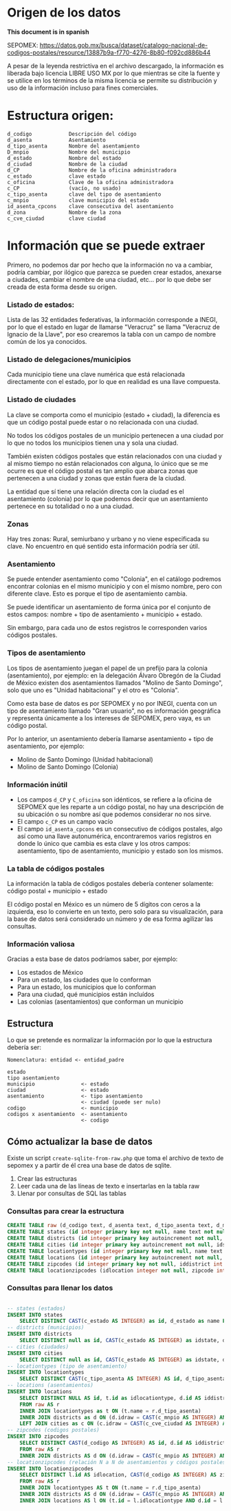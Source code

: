 # Origen de los datos

**This document is in spanish**

SEPOMEX: https://datos.gob.mx/busca/dataset/catalogo-nacional-de-codigos-postales/resource/13887b9a-f770-4276-8b80-f092cd886b44

A pesar de la leyenda restrictiva en el archivo descargado, la información es liberada bajo licencia LIBRE USO MX por lo
que mientras se cite la fuente y se utilice en los términos de la misma licencia se permite su distribución y uso de la información
incluso para fines comerciales.

# Estructura origen:

```
d_codigo            Descripción del código
d_asenta            Asentamiento
d_tipo_asenta       Nombre del asentamiento
D_mnpio             Nombre del municipio
d_estado            Nombre del estado
d_ciudad            Nombre de la ciudad
d_CP                Nombre de la oficina administradora
c_estado            clave estado
c_oficina           Clave de la oficina administradora
c_CP                (vacío, no usado)
c_tipo_asenta       clave del tipo de asentamiento
c_mnpio             clave municipio del estado
id_asenta_cpcons    clave consecutiva del asentamiento
d_zona              Nombre de la zona
c_cve_ciudad        clave ciudad
```

# Información que se puede extraer

Primero, no podemos dar por hecho que la información no va a cambiar,
podría cambiar, por ilógico que parezca se pueden crear estados, anexarse a ciudades,
cambiar el nombre de una ciudad, etc... por lo que debe ser creada de esta forma desde su origen.

### Listado de estados:

Lista de las 32 entidades federativas, la información corresponde a INEGI, por lo que el estado
en lugar de llamarse "Veracruz" se llama "Veracruz de Ignacio de la Llave",
por eso crearemos la tabla con un campo de nombre común de los ya conocidos.

### Listado de delegaciones/municipios

Cada municipio tiene una clave numérica que está relacionada directamente con el estado,
por lo que en realidad es una llave compuesta.

### Listado de ciudades

La clave se comporta como el municipio (estado + ciudad),
la diferencia es que un código postal puede estar o no relacionada con una ciudad.

No todos los códigos postales de un municipio pertenecen a una ciudad por lo que no todos
los municipios tienen una y sola una ciudad.

También existen códigos postales que están relacionados con una ciudad y al mismo tiempo
no están relacionados con alguna, lo único que se me ocurre es que el código postal es tan
amplio que abarca zonas que pertenecen a una ciudad y zonas que están fuera de la ciudad.

La entidad que sí tiene una relación directa con la ciudad es el asentamiento (colonia) por lo que
podemos decir que un asentamiento pertenece en su totalidad o no a una ciudad.

### Zonas

Hay tres zonas: Rural, semiurbano y urbano y no viene especificada su clave.
No encuentro en qué sentido esta información podría ser útil.

### Asentamiento

Se puede entender asentamiento como "Colonia",
en el catálogo podremos encontrar colonias en el mismo municipio y con el mismo nombre,
pero con diferente clave. Esto es porque el tipo de asentamiento cambia.

Se puede identificar un asentamiento de forma única por el conjunto de estos campos:
nombre + tipo de asentamiento + municipio + estado.

Sin embargo, para cada uno de estos registros le corresponden varios códigos postales.

### Tipos de asentamiento

Los tipos de asentamiento juegan el papel de un prefijo para la colonia (asentamiento),
por ejemplo: en la delegación Álvaro Obregón de la Ciudad de México
existen dos asentamientos llamados "Molino de Santo Domingo", solo que uno es "Unidad habitacional" y el otro es "Colonia".

Como esta base de datos es por SEPOMEX y no por INEGI,
cuenta con un tipo de asentamiento llamado "Gran usuario",
no es información geográfica y representa únicamente a los intereses de SEPOMEX,
pero vaya, es un código postal.

Por lo anterior, un asentamiento debería llamarse asentamiento + tipo de asentamiento, por ejemplo:

* Molino de Santo Domingo (Unidad habitacional)
* Molino de Santo Domingo (Colonia)

### Información inútil

* Los campos `d_CP` y `C_oficina` son idénticos,
  se refiere a la oficina de SEPOMEX que les reparte a un código postal,
  no hay una descripción de su ubicación o su nombre así que podemos considerar no nos sirve.
* El campo `c_CP` es un campo vacío
* El campo `id_asenta_cpcons` es un consecutivo de códigos postales,
  algo así como una llave autonumérica, encontraremos varios registros
  en donde lo único que cambia es esta clave y los otros campos: asentamiento, tipo de asentamiento,
  municipio y estado son los mismos.

### La tabla de códigos postales

La información la tabla de códigos postales debería contener solamente:
código postal + municipio + estado

El código postal en México es un número de 5 dígitos con ceros a la izquierda,
eso lo convierte en un texto, pero solo para su visualización, para la base de datos será considerado un número
y de esa forma agilizar las consultas.

### Información valiosa

Gracias a esta base de datos podríamos saber, por ejemplo:

* Los estados de México
* Para un estado, las ciudades que lo conforman
* Para un estado, los municipios que lo conforman
* Para una ciudad, qué municipios están incluídos
* Las colonias (asentamientos) que conforman un municipio

## Estructura

Lo que se pretende es normalizar la información por lo que la estructura debería ser:

```
Nomenclatura: entidad <- entidad_padre

estado
tipo asentamiento
municipio               <- estado
ciudad                  <- estado
asentamiento            <- tipo asentamiento
                        <- ciudad (puede ser nulo)
codigo                  <- municipio
codigos x asentamiento  <- asentamiento
                        <- codigo
```

## Cómo actualizar la base de datos

Existe un script `create-sqlite-from-raw.php` que toma el archivo de texto de sepomex
y a partir de él crea una base de datos de sqlite.

1. Crear las estructuras
1. Leer cada una de las líneas de texto e insertarlas en la tabla raw
1. Llenar por consultas de SQL las tablas


### Consultas para crear la estructura

```sql
CREATE TABLE raw (d_codigo text, d_asenta text, d_tipo_asenta text, d_mnpio text, d_estado text, d_ciudad text, d_cp text, c_estado text, c_oficina text, c_cp text, c_tipo_asenta text, c_mnpio text, id_asenta_cpcons text, d_zona text, c_cve_ciudad text);
CREATE TABLE states (id integer primary key not null, name text not null);
CREATE TABLE districts (id integer primary key autoincrement not null, idstate integer not null, name text not null, idraw text);
CREATE TABLE cities (id integer primary key autoincrement not null, idstate integer not null, name text not null, idraw text);
CREATE TABLE locationtypes (id integer primary key not null, name text not null);
CREATE TABLE locations (id integer primary key autoincrement not null, idlocationtype integer not null, iddistrict integer not null, idcity integer default null, name text not null);
CREATE TABLE zipcodes (id integer primary key not null, iddistrict int not null);
CREATE TABLE locationzipcodes (idlocation integer not null, zipcode integer not null, primary key(idlocation, zipcode));
```


### Consultas para llenar los datos
```sql

-- states (estados)
INSERT INTO states
    SELECT DISTINCT CAST(c_estado AS INTEGER) as id, d_estado as name FROM raw ORDER BY c_estado;
-- districts (municipios) 
INSERT INTO districts
    SELECT DISTINCT null as id, CAST(c_estado AS INTEGER) as idstate, d_mnpio as name, CAST(c_mnpio AS INTEGER) as idraw FROM raw ORDER BY c_estado, c_mnpio;
-- cities (ciudades)
INSERT INTO cities
    SELECT DISTINCT null as id, CAST(c_estado AS INTEGER) as idstate, d_ciudad as name, CAST(c_cve_ciudad AS INTEGER) as idraw FROM raw WHERE (d_ciudad <> "") ORDER BY c_estado, c_cve_ciudad;
-- locationtypes (tipo de asentamiento)
INSERT INTO locationtypes
    SELECT DISTINCT CAST(c_tipo_asenta AS INTEGER) AS id, d_tipo_asenta AS name FROM raw ORDER BY c_tipo_asenta;
-- locations (asentamientos)
INSERT INTO locations
    SELECT DISTINCT NULL AS id, t.id as idlocationtype, d.id AS iddistrict, c.id AS idcity, d_asenta AS name
    FROM raw AS r
    INNER JOIN locationtypes as t ON (t.name = r.d_tipo_asenta)
    INNER JOIN districts as d ON (d.idraw = CAST(c_mnpio AS INTEGER) AND d.idstate = CAST(c_estado AS INTEGER))
    LEFT JOIN cities as c ON (c.idraw = CAST(c_cve_ciudad AS INTEGER) AND c.idstate = CAST(c_estado AS INTEGER));
-- zipcodes (codigos postales)
INSERT INTO zipcodes
    SELECT DISTINCT CAST(d_codigo AS INTEGER) AS id, d.id AS iddistrict
    FROM raw AS r
    INNER JOIN districts AS d ON (d.idraw = CAST(c_mnpio AS INTEGER) AND d.idstate = CAST(c_estado AS INTEGER));
-- locationzipcodes (relación N a N de asentamientos y códigos postales)
INSERT INTO locationzipcodes
    SELECT DISTINCT l.id AS idlocation, CAST(d_codigo AS INTEGER) AS zipcode
    FROM raw AS r
    INNER JOIN locationtypes AS t ON (t.name = r.d_tipo_asenta)
    INNER JOIN districts AS d ON (d.idraw = CAST(c_mnpio AS INTEGER) AND d.idstate = CAST(c_estado AS INTEGER))
    INNER JOIN locations AS l ON (t.id = l.idlocationtype AND d.id = l.iddistrict AND l.name = r.d_asenta)

```
